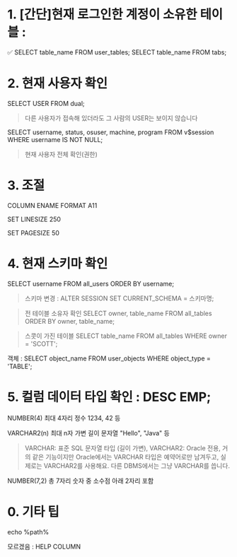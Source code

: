 # 1. [간단]현재 로그인한 계정이 소유한 테이블 : 
✅
SELECT table_name FROM user_tables;
SELECT table_name FROM tabs;

# 2. 현재 사용자 확인
SELECT USER FROM dual;
>다른 사용자가 접속해 있더라도 그 사람의 USER는 보이지 않습니다

SELECT username, status, osuser, machine, program FROM v$session WHERE username IS NOT NULL;
>현재 사용자 전체 확인(권한)

# 3. 조절
COLUMN ENAME FORMAT A11

SET LINESIZE 250

SET PAGESIZE 50

# 4. 현재 스키마 확인

SELECT username FROM all_users ORDER BY username;

>스키마 변경 : ALTER SESSION SET CURRENT_SCHEMA = 스키마명;

>전 테이블 소유자 확인
SELECT owner, table_name FROM all_tables ORDER BY owner, table_name;

>스콧이 가진 테이블
SELECT table_name FROM all_tables WHERE owner = 'SCOTT';

객체 : SELECT object_name FROM user_objects WHERE object_type = 'TABLE';

# 5. 컬럼 데이터 타입 확인 : DESC EMP;

NUMBER(4)	최대 4자리 정수	1234, 42 등

VARCHAR2(n)	최대 n자 가변 길이 문자열	"Hello", "Java" 등
>VARCHAR: 표준 SQL 문자열 타입 (길이 가변), VARCHAR2: Oracle 전용, 거의 같은 기능이지만 Oracle에서는 VARCHAR 타입은 예약어로만 남겨두고, 실제로는 VARCHAR2를 사용해요. 다른 DBMS에서는 그냥 VARCHAR를 씁니다.

NUMBER(7,2)	총 7자리 숫자 중 소수점 아래 2자리 포함

# 0. 기타 팁
echo %path%


모르겠음 : HELP COLUMN








